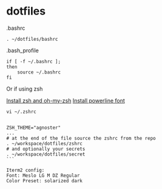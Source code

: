 # dotfiles
.bashrc
```
. ~/dotfiles/bashrc
```

.bash_profile
```
if [ -f ~/.bashrc ];
then
	source ~/.bashrc
fi
```

Or if using zsh

[Install zsh and oh-my-zsh](https://github.com/robbyrussell/oh-my-zsh)
[Install powerline font](https://github.com/powerline/fonts)
````
vi ~/.zshrc


ZSH_THEME="agnoster"
...
# at the end of the file source the zshrc from the repo
. ~/workspace/dotfiles/zshrc
# and optionally your secrets
. ~/workspace/dotfiles/secret
```

Iterm2 config:
Font: Meslo LG M DZ Regular
Color Preset: solarized dark